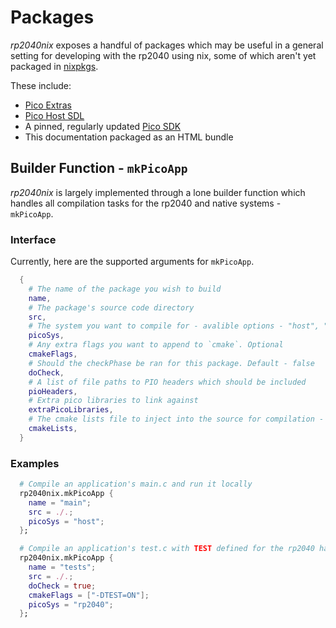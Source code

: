 # Packages

_rp2040nix_ exposes a handful of packages which may be useful in a general setting for developing with the rp2040 using nix, some of which aren't yet packaged in [nixpkgs](https://github.com/NixOS/nixpkgs).

These include:
- [Pico Extras](https://github.com/raspberrypi/pico-extras)
- [Pico Host SDL](https://github.com/raspberrypi/pico-host-sdl)
- A pinned, regularly updated [Pico SDK](https://github.com/raspberrypi/pico-sdk)
- This documentation packaged as an HTML bundle

## Builder Function - `mkPicoApp`

_rp2040nix_ is largely implemented through a lone builder function which handles all compilation tasks for the rp2040 and native systems - `mkPicoApp`.

### Interface
Currently, here are the supported arguments for `mkPicoApp`.

```nix
  {
    # The name of the package you wish to build
    name, 
    # The package's source code directory
    src, 
    # The system you want to compile for - avalible options - "host", "rp2040". Default: "rp2040"
    picoSys, 
    # Any extra flags you want to append to `cmake`. Optional
    cmakeFlags, 
    # Should the checkPhase be ran for this package. Default - false
    doCheck, 
    # A list of file paths to PIO headers which should be included
    pioHeaders,
    # Extra pico libraries to link against
    extraPicoLibraries,
    # The cmake lists file to inject into the source for compilation - See the default at https://github.com/baileyluTCD/rp2040nix/blob/master/packages/mkPicoApp/CMakeLists.txt
    cmakeLists,
  } 
```

### Examples

```nix
  # Compile an application's main.c and run it locally
  rp2040nix.mkPicoApp {
    name = "main";
    src = ./.;
    picoSys = "host";
  };
```

```nix
  # Compile an application's test.c with TEST defined for the rp2040 hardware
  rp2040nix.mkPicoApp {
    name = "tests";
    src = ./.;
    doCheck = true;
    cmakeFlags = ["-DTEST=ON"];
    picoSys = "rp2040";
  };
```
